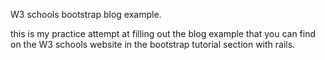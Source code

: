 W3 schools bootstrap blog example.

this is my practice attempt at filling out the blog example that you can find on
the W3 schools website in the bootstrap tutorial section with rails.

